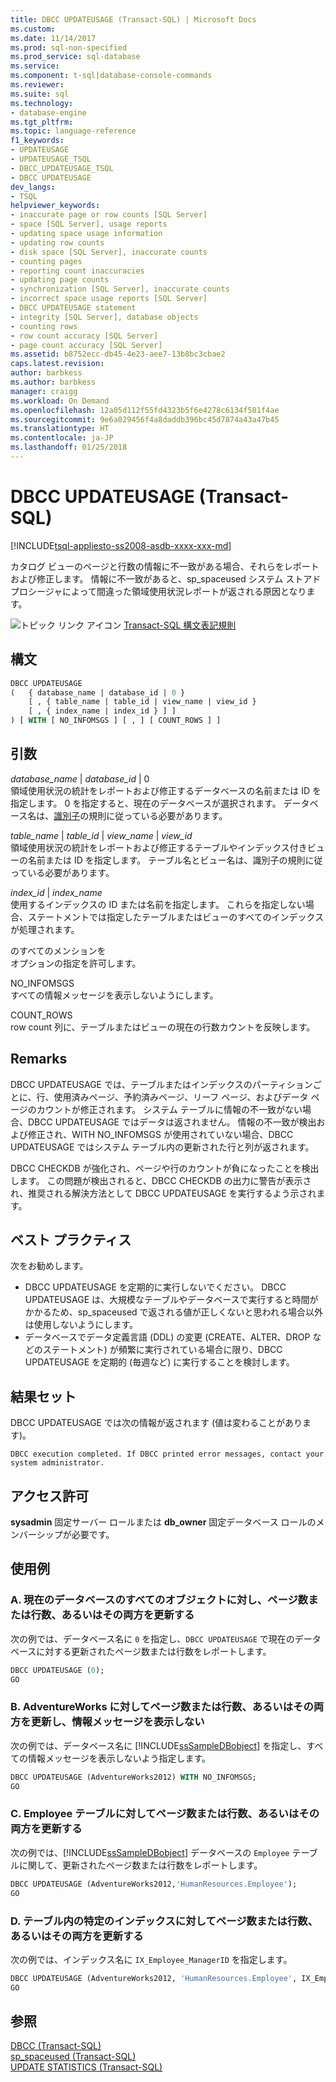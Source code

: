 ```yaml
---
title: DBCC UPDATEUSAGE (Transact-SQL) | Microsoft Docs
ms.custom: 
ms.date: 11/14/2017
ms.prod: sql-non-specified
ms.prod_service: sql-database
ms.service: 
ms.component: t-sql|database-console-commands
ms.reviewer: 
ms.suite: sql
ms.technology:
- database-engine
ms.tgt_pltfrm: 
ms.topic: language-reference
f1_keywords:
- UPDATEUSAGE
- UPDATEUSAGE_TSQL
- DBCC_UPDATEUSAGE_TSQL
- DBCC UPDATEUSAGE
dev_langs:
- TSQL
helpviewer_keywords:
- inaccurate page or row counts [SQL Server]
- space [SQL Server], usage reports
- updating space usage information
- updating row counts
- disk space [SQL Server], inaccurate counts
- counting pages
- reporting count inaccuracies
- updating page counts
- synchronization [SQL Server], inaccurate counts
- incorrect space usage reports [SQL Server]
- DBCC UPDATEUSAGE statement
- integrity [SQL Server], database objects
- counting rows
- row count accuracy [SQL Server]
- page count accuracy [SQL Server]
ms.assetid: b8752ecc-db45-4e23-aee7-13b8bc3cbae2
caps.latest.revision: 
author: barbkess
ms.author: barbkess
manager: craigg
ms.workload: On Demand
ms.openlocfilehash: 12a05d112f55fd4323b5f6e4278c6134f581f4ae
ms.sourcegitcommit: 9e6a029456f4a8daddb396bc45d7874a43a47b45
ms.translationtype: HT
ms.contentlocale: ja-JP
ms.lasthandoff: 01/25/2018
---
```

# <a name="dbcc-updateusage-transact-sql"></a>DBCC UPDATEUSAGE (Transact-SQL)
[!INCLUDE[tsql-appliesto-ss2008-asdb-xxxx-xxx-md](../../includes/tsql-appliesto-ss2008-asdb-xxxx-xxx-md.md)]

カタログ ビューのページと行数の情報に不一致がある場合、それらをレポートおよび修正します。 情報に不一致があると、sp_spaceused システム ストアド プロシージャによって間違った領域使用状況レポートが返される原因となります。
  
![トピック リンク アイコン](../../database-engine/configure-windows/media/topic-link.gif "トピック リンク アイコン") [Transact-SQL 構文表記規則](../../t-sql/language-elements/transact-sql-syntax-conventions-transact-sql.md)
  
## <a name="syntax"></a>構文  
  
```sql
DBCC UPDATEUSAGE   
(   { database_name | database_id | 0 }   
    [ , { table_name | table_id | view_name | view_id }   
    [ , { index_name | index_id } ] ]   
) [ WITH [ NO_INFOMSGS ] [ , ] [ COUNT_ROWS ] ]   
```  
  
## <a name="arguments"></a>引数  
*database_name* | *database_id* | 0  
領域使用状況の統計をレポートおよび修正するデータベースの名前または ID を指定します。 0 を指定すると、現在のデータベースが選択されます。 データベース名は、[識別子](../../relational-databases/databases/database-identifiers.md)の規則に従っている必要があります。  
  
*table_name* | *table_id* | *view_name* | *view_id*  
領域使用状況の統計をレポートおよび修正するテーブルやインデックス付きビューの名前または ID を指定します。 テーブル名とビュー名は、識別子の規則に従っている必要があります。  
  
*index_id* | *index_name*  
使用するインデックスの ID または名前を指定します。 これらを指定しない場合、ステートメントでは指定したテーブルまたはビューのすべてのインデックスが処理されます。  
  
のすべてのメンションを  
オプションの指定を許可します。  
  
NO_INFOMSGS  
すべての情報メッセージを表示しないようにします。  
  
COUNT_ROWS  
row count 列に、テーブルまたはビューの現在の行数カウントを反映します。  
  
## <a name="remarks"></a>Remarks  
DBCC UPDATEUSAGE では、テーブルまたはインデックスのパーティションごとに、行、使用済みページ、予約済みページ、リーフ ページ、およびデータ ページのカウントが修正されます。 システム テーブルに情報の不一致がない場合、DBCC UPDATEUSAGE ではデータは返されません。 情報の不一致が検出および修正され、WITH NO_INFOMSGS が使用されていない場合、DBCC UPDATEUSAGE ではシステム テーブル内の更新された行と列が返されます。
  
DBCC CHECKDB が強化され、ページや行のカウントが負になったことを検出します。 この問題が検出されると、DBCC CHECKDB の出力に警告が表示され、推奨される解決方法として DBCC UPDATEUSAGE を実行するよう示されます。
  
## <a name="best-practices"></a>ベスト プラクティス  
次をお勧めします。
-   DBCC UPDATEUSAGE を定期的に実行しないでください。 DBCC UPDATEUSAGE は、大規模なテーブルやデータベースで実行すると時間がかかるため、sp_spaceused で返される値が正しくないと思われる場合以外は使用しないようにします。
-   データベースでデータ定義言語 (DDL) の変更 (CREATE、ALTER、DROP などのステートメント) が頻繁に実行されている場合に限り、DBCC UPDATEUSAGE を定期的 (毎週など) に実行することを検討します。  
  
## <a name="result-sets"></a>結果セット  
DBCC UPDATEUSAGE では次の情報が返されます (値は変わることがあります)。
  
`DBCC execution completed. If DBCC printed error messages, contact your system administrator.`
  
## <a name="permissions"></a>アクセス許可  
**sysadmin** 固定サーバー ロールまたは **db_owner** 固定データベース ロールのメンバーシップが必要です。
  
## <a name="examples"></a>使用例  
  
### <a name="a-updating-page-or-row-counts-or-both-for-all-objects-in-the-current-database"></a>A. 現在のデータベースのすべてのオブジェクトに対し、ページ数または行数、あるいはその両方を更新する  
次の例では、データベース名に `0` を指定し、`DBCC UPDATEUSAGE` で現在のデータベースに対する更新されたページ数または行数をレポートします。
  
```sql
DBCC UPDATEUSAGE (0);  
GO  
```  
  
### <a name="b-updating-page-or-row-counts-or-both-for-adventureworks-and-suppressing-informational-messages"></a>B. AdventureWorks に対してページ数または行数、あるいはその両方を更新し、情報メッセージを表示しない  
次の例では、データベース名に [!INCLUDE[ssSampleDBobject](../../includes/sssampledbobject-md.md)] を指定し、すべての情報メッセージを表示しないよう指定します。
  
```sql
DBCC UPDATEUSAGE (AdventureWorks2012) WITH NO_INFOMSGS;   
GO  
```  
  
### <a name="c-updating-page-or-row-counts-or-both-for-the-employee-table"></a>C. Employee テーブルに対してページ数または行数、あるいはその両方を更新する  
次の例では、[!INCLUDE[ssSampleDBobject](../../includes/sssampledbobject-md.md)] データベースの `Employee` テーブルに関して、更新されたページ数または行数をレポートします。
  
```sql
DBCC UPDATEUSAGE (AdventureWorks2012,'HumanResources.Employee');  
GO  
```  
  
### <a name="d-updating-page-or-row-counts-or-both-for-a-specific-index-in-a-table"></a>D. テーブル内の特定のインデックスに対してページ数または行数、あるいはその両方を更新する  
 次の例では、インデックス名に `IX_Employee_ManagerID` を指定します。  
  
```sql
DBCC UPDATEUSAGE (AdventureWorks2012, 'HumanResources.Employee', IX_Employee_OrganizationLevel_OrganizationNode);  
GO  
```  
  
## <a name="see-also"></a>参照  
[DBCC &#40;Transact-SQL&#41;](../../t-sql/database-console-commands/dbcc-transact-sql.md)  
[sp_spaceused &#40;Transact-SQL&#41;](../../relational-databases/system-stored-procedures/sp-spaceused-transact-sql.md)  
[UPDATE STATISTICS &#40;Transact-SQL&#41;](../../t-sql/statements/update-statistics-transact-sql.md)
  
  
